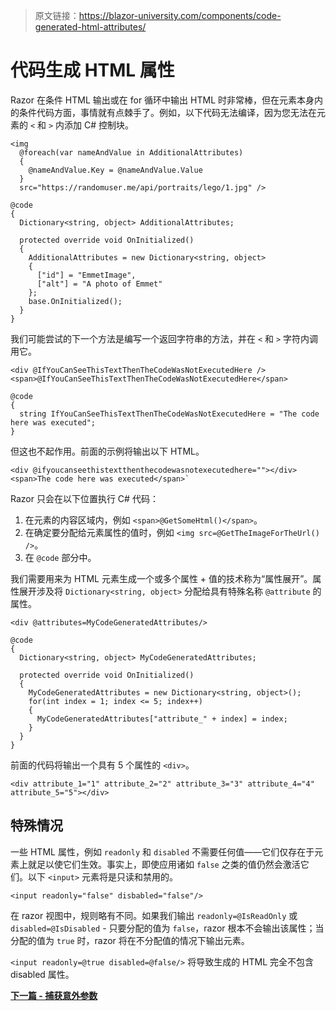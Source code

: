 > 原文链接：https://blazor-university.com/components/code-generated-html-attributes/

# 代码生成 HTML 属性


Razor 在条件 HTML 输出或在 for 循环中输出 HTML 时非常棒，但在元素本身内的条件代码方面，事情就有点棘手了。例如，以下代码无法编译，因为您无法在元素的 `<` 和 `>` 内添加 C# 控制块。

```
<img
  @foreach(var nameAndValue in AdditionalAttributes)
  {
    @nameAndValue.Key = @nameAndValue.Value
  } 
  src="https://randomuser.me/api/portraits/lego/1.jpg" />

@code
{
  Dictionary<string, object> AdditionalAttributes;

  protected override void OnInitialized()
  {
    AdditionalAttributes = new Dictionary<string, object>
    {
      ["id"] = "EmmetImage",
      ["alt"] = "A photo of Emmet"
    };
    base.OnInitialized();
  }
}
```

我们可能尝试的下一个方法是编写一个返回字符串的方法，并在 `<` 和 `>` 字符内调用它。

```
<div @IfYouCanSeeThisTextThenTheCodeWasNotExecutedHere />
<span>@IfYouCanSeeThisTextThenTheCodeWasNotExecutedHere</span>

@code
{
  string IfYouCanSeeThisTextThenTheCodeWasNotExecutedHere = "The code here was executed";
}
```
但这也不起作用。前面的示例将输出以下 HTML。

```
<div @ifyoucanseethistextthenthecodewasnotexecutedhere=""></div>
<span>The code here was executed</span>`
```

Razor 只会在以下位置执行 C# 代码：

1. 在元素的内容区域内，例如 `<span>@GetSomeHtml()</span>`。
2. 在确定要分配给元素属性的值时，例如 `<img src=@GetTheImageForTheUrl() />`。
3. 在 `@code` 部分中。

我们需要用来为 HTML 元素生成一个或多个属性 + 值的技术称为“属性展开”。属性展开涉及将 `Dictionary<string, object>` 分配给具有特殊名称 `@attribute` 的属性。

```
<div @attributes=MyCodeGeneratedAttributes/>

@code
{
  Dictionary<string, object> MyCodeGeneratedAttributes;

  protected override void OnInitialized()
  {
    MyCodeGeneratedAttributes = new Dictionary<string, object>();
    for(int index = 1; index <= 5; index++)
    {
      MyCodeGeneratedAttributes["attribute_" + index] = index;
    }
  }
}
```
前面的代码将输出一个具有 5 个属性的 `<div>`。

```
<div attribute_1="1" attribute_2="2" attribute_3="3" attribute_4="4" attribute_5="5"></div>
```

## 特殊情况

一些 HTML 属性，例如 `readonly` 和 `disabled` 不需要任何值——它们仅存在于元素上就足以使它们生效。事实上，即使应用诸如 `false` 之类的值仍然会激活它们。以下 `<input>` 元素将是只读和禁用的。

```
<input readonly="false" disbabled="false"/>
```

在 razor 视图中，规则略有不同。如果我们输出 `readonly=@IsReadOnly` 或 `disabled=@IsDisabled` - 只要分配的值为 `false`，razor 根本不会输出该属性；当分配的值为 `true` 时，razor 将在不分配值的情况下输出元素。

`<input readonly=@true disabled=@false/>` 将导致生成的 HTML 完全不包含 disabled 属性。

**[下一篇 - 捕获意外参数](/components/capturing-unexpected-parameters)**